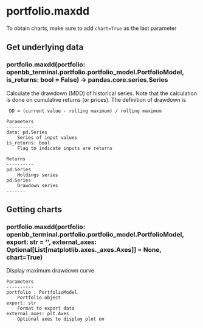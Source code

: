 # portfolio.maxdd

To obtain charts, make sure to add `chart=True` as the last parameter

## Get underlying data 
### portfolio.maxdd(portfolio: openbb_terminal.portfolio.portfolio_model.PortfolioModel, is_returns: bool = False) -> pandas.core.series.Series

Calculate the drawdown (MDD) of historical series.  Note that the calculation is done
     on cumulative returns (or prices).  The definition of drawdown is

     DD = (current value - rolling maximum) / rolling maximum

    Parameters
    ----------
    data: pd.Series
        Series of input values
    is_returns: bool
        Flag to indicate inputs are returns

    Returns
    ----------
    pd.Series
        Holdings series
    pd.Series
        Drawdown series
    -------

## Getting charts 
### portfolio.maxdd(portfolio: openbb_terminal.portfolio.portfolio_model.PortfolioModel, export: str = '', external_axes: Optional[List[matplotlib.axes._axes.Axes]] = None, chart=True)

Display maximum drawdown curve

    Parameters
    ----------
    portfolio : PortfolioModel
        Portfolio object
    export: str
        Format to export data
    external_axes: plt.Axes
        Optional axes to display plot on
